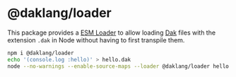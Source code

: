 # @daklang/loader

This package provides a [ESM
Loader](https://nodejs.org/api/esm.html#esm_loaders) to allow loading
[Dak](https://www.daklang.com/) files with the extension `.dak` in Node without
having to first transpile them.

```sh
npm i @daklang/loader
echo '(console.log :hello)' > hello.dak
node --no-warnings --enable-source-maps --loader @daklang/loader hello.dak
```
